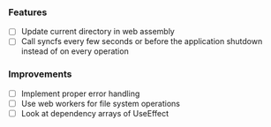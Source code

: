### Features

- [ ] Update current directory in web assembly
- [ ] Call syncfs every few seconds or before the application shutdown instead of on every operation

### Improvements

- [ ] Implement proper error handling
- [ ] Use web workers for file system operations
- [ ] Look at dependency arrays of UseEffect